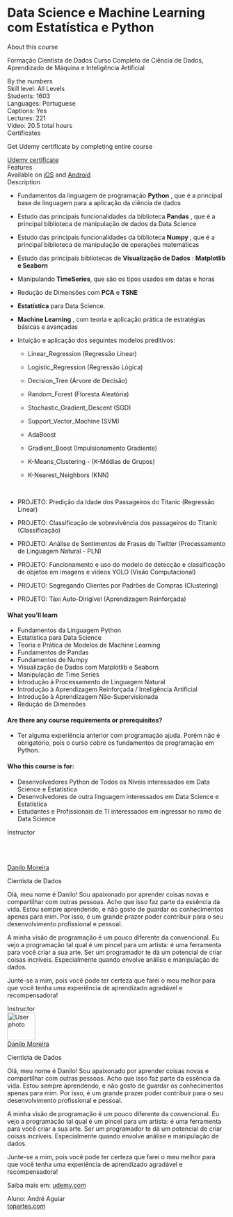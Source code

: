 # Data Science e Machine Learning com Estatística e Python

<div class="course-overview--container--2OKKD" data-purpose="dashboard-overview-container"><div class="course-overview--heading--290FL" data-purpose="course-headline"><div class="font-heading-lg mb-space-sm">About this course</div><p>Formação Cientista de Dados Curso Completo de Ciência de Dados, Aprendizado de Máquina e Inteligência Artificial</p></div><div class="course-overview--grid-row--1nKqQ"><div>By the numbers</div><div data-purpose="course-main-stats"><div>Skill level: All Levels</div><div>Students: 1603</div><div>Languages: Portuguese</div><div>Captions: Yes</div></div><div data-purpose="course-additional-stats"><div>Lectures: 221</div><div>Video: 20.5 total hours</div></div></div><div class="course-overview--grid-row--1nKqQ" data-purpose="course-certificates"><div>Certificates</div><div class="course-overview--wide--37Lev"><p class="mb-space-sm">Get Udemy certificate by completing entire course</p><a href="https://www.udemy.com/certificate/UC-f577012f-d95d-4d63-8dfd-99abeadf29d3/" target="_blank" data-purpose="get-udemy-certificate" class="course-overview--certificate-button--1_cXw btn btn-sm btn-default">Udemy certificate</a></div></div><div class="course-overview--grid-row--1nKqQ course-overview--course-features--2fF12" data-purpose="course-features"><div>Features</div><div class="course-overview--wide--37Lev"><span>Available on <a href="https://udemy.app.link/oZ3XiZguf9" target="_blank" rel="noopener noreferrer">iOS</a> and <a href="https://udemy.app.link/oZ3XiZguf9" target="_blank" rel="noopener noreferrer">Android</a></span></div></div><div class="course-overview--grid-row--1nKqQ"><div>Description</div><div class="course-overview--wide--37Lev course-overview--description--2m1iq" data-purpose="course-description"><div data-purpose="safely-set-inner-html:trusted-html:content"><ul><li><p>Fundamentos da linguagem de programação <strong>Python</strong> , que é a principal base de linguagem para a aplicação da ciência de dados</p></li><li><p>Estudo das principais funcionalidades da biblioteca <strong>Pandas</strong> , que é a principal biblioteca de manipulação de dados da Data Science</p></li><li><p>Estudo das principais funcionalidades da biblioteca <strong>Numpy</strong> , que é a principal biblioteca de manipulação de operações matemáticas</p></li><li><p>Estudo das principais bibliotecas de <strong>Visualização de Dados</strong> : <strong>Matplotlib e Seaborn</strong></p></li><li><p>Manipulando <strong>TimeSeries</strong>, que são os tipos usados em ​​datas e horas</p></li><li><p>Redução de Dimensões com <strong>PCA</strong> e <strong>TSNE</strong></p></li><li><p><strong>Estatística</strong> para Data Science.</p></li><li><p><strong>Machine Learning</strong> , com teoria e aplicação prática de estratégias básicas e avançadas<br></p></li><li><p>Intuição e aplicação dos seguintes modelos preditivos:</p><ul><li><p>Linear_Regression (Regressão Linear) </p></li><li><p>Logistic_Regression (Regressão Lógica)</p></li><li><p>Decision_Tree&nbsp;(Árvore de Decisão)</p></li><li><p>Random_Forest (Floresta Aleatória)</p></li><li><p>Stochastic_Gradient_Descent (SGD)</p></li><li><p>Support_Vector_Machine (SVM) </p></li><li><p>AdaBoost</p></li><li><p>Gradient_Boost (Impulsionamento Gradiente)</p></li><li><p>K-Means_Clustering - (K-Médias de Grupos)</p></li><li><p>K-Nearest_Neighbors (KNN) </p></li></ul><p><br></p></li><li><p>PROJETO: Predição da Idade dos Passageiros do Titanic (Regressão Linear)</p></li><li><p>PROJETO: Classificação de sobrevivência dos passageiros do Titanic (Classificação)</p></li><li><p>PROJETO: Análise de Sentimentos de Frases do Twitter (Processamento de Linguagem Natural - PLN)</p></li><li><p>PROJETO: Funcionamento e uso do modelo de detecção e classificação de objetos em imagens e vídeos YOLO (Visão Computacional)</p></li><li><p>PROJETO:&nbsp;Segregando Clientes por Padrões de Compras (Clustering)</p></li><li><p>PROJETO: Táxi Auto-Dirigível (Aprendizagem Reinforçada)</p></li></ul></div><h4>What you’ll learn</h4><ul><li>Fundamentos da Linguagem Python</li><li>Estatística para Data Science</li><li>Teoria e Prática de Modelos de Machine Learning</li><li>Fundamentos de Pandas</li><li>Fundamentos de Numpy</li><li>Visualização de Dados com Matplotlib e Seaborn</li><li>Manipulação de Time Series</li><li>Introdução à Processamento de Linguagem Natural</li><li>Introdução à Aprendizagem Reinforçada / Inteligência Artificial</li><li>Introdução à Aprendizagem Não-Supervisionada</li><li>Redução de Dimensões</li></ul><h4>Are there any course requirements or prerequisites?</h4><ul><li>Ter alguma experiência anterior com programação ajuda. Porém não é obrigatório, pois o curso cobre os fundamentos de programação em Python.</li></ul><h4>Who this course is for:</h4><ul><li>Desenvolvedores Python de Todos os Níveis interessados em Data Science e Estatística</li><li>Desenvolvedores de outra linguagem interessados em Data Science e Estatística</li><li>Estudantes e Profissionais de TI interessados em ingressar no ramo de Data Science</li></ul></div></div><div class="course-overview--grid-row--1nKqQ"><div>Instructor</div><div class="course-overview--wide--37Lev"><div class="instructor-profile--header-row--n0Prm"><img alt="User photo" aria-label="User photo" class="user-avatar user-avatar--image" data-purpose="user-avatar" height="64" width="64" src="data:image/svg+xml,%3Csvg xmlns=&quot;http://www.w3.org/2000/svg&quot; viewBox=&quot;0 0 64 64&quot;%3E%3C/svg%3E"><div class="instructor-profile--title-wrapper--2V1u6"><div class="instructor-profile--title--1rlDt"><a href="/user/danilo-moreira-dos-santos/" data-purpose="instructor-url">Danilo Moreira</a></div><p>Cientista de Dados</p></div></div><div class="instructor-profile--social-links-row--14uvr"></div><div class="instructor-profile--description--vCsKv"><div data-purpose="safely-set-inner-html:trusted-html:content"><p>Olá, meu nome é Danilo! Sou apaixonado por aprender coisas novas e compartilhar com outras pessoas. Acho que isso faz parte da essência da vida. Estou sempre aprendendo, e não gosto de guardar os conhecimentos apenas para mim. Por isso, é um grande prazer poder contribuir para o seu desenvolvimento profissional e pessoal.</p><p>A minha visão de programação é um pouco diferente da convencional. Eu vejo a programação tal qual é um pincel para um artista: é uma ferramenta para você criar a sua arte. Ser um programador te dá um potencial de criar coisas incríveis. Especialmente quando envolve análise e manipulação de dados.&nbsp;</p><p>Junte-se a mim, pois você pode ter certeza que farei o meu melhor para que você tenha uma experiência de aprendizado agradável e recompensadora!&nbsp;</p></div></div></div></div></div>
<div class="course-overview--grid-row--1nKqQ"><div>Instructor</div><div class="course-overview--wide--37Lev"><div class="instructor-profile--header-row--n0Prm"><img alt="User photo" aria-label="User photo" class="user-avatar user-avatar--image" data-purpose="user-avatar" height="64" width="64" src="https://img-a.udemycdn.com/user/200_H/46486490_7dee.jpg"><br><div class="instructor-profile--title-wrapper--2V1u6"><div class="instructor-profile--title--1rlDt"><a href="/user/danilo-moreira-dos-santos/" data-purpose="instructor-url">Danilo Moreira</a></div><p>Cientista de Dados</p></div></div><div class="instructor-profile--social-links-row--14uvr"></div><div class="instructor-profile--description--vCsKv"><div data-purpose="safely-set-inner-html:trusted-html:content"><p>Olá, meu nome é Danilo! Sou apaixonado por aprender coisas novas e compartilhar com outras pessoas. Acho que isso faz parte da essência da vida. Estou sempre aprendendo, e não gosto de guardar os conhecimentos apenas para mim. Por isso, é um grande prazer poder contribuir para o seu desenvolvimento profissional e pessoal.</p><p>A minha visão de programação é um pouco diferente da convencional. Eu vejo a programação tal qual é um pincel para um artista: é uma ferramenta para você criar a sua arte. Ser um programador te dá um potencial de criar coisas incríveis. Especialmente quando envolve análise e manipulação de dados.&nbsp;</p><p>Junte-se a mim, pois você pode ter certeza que farei o meu melhor para que você tenha uma experiência de aprendizado agradável e recompensadora!&nbsp;</p></div></div></div></div>


Saiba mais em: [udemy.com](https://www.udemy.com/share/102ek4BUUfdFpRRng=/)
 
 Aluno: André Aguiar<br />
[topartes.com](http://topartes.com)
